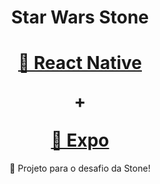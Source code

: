 <h1 align="center">Star Wars Stone</h1>

<h1 align="center">
    <a href="https://reactnative.dev/">🔗 React Native</a>
    <p>+</p>
    <a href="https://docs.expo.dev/">🔗 Expo</a>
</h1>
<p align="center">🚀 Projeto para o desafio da Stone!</p>

